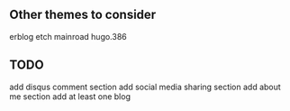 ## Other themes to consider

erblog
etch
mainroad
hugo.386

## TODO

add disqus comment section
add social media sharing section
add about me section
add at least one blog
